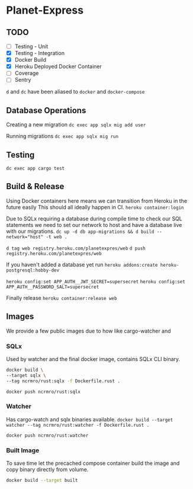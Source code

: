 # Planet-Express

## TODO

- [ ] Testing - Unit
- [x] Testing - Integration
- [x] Docker Build
- [x] Heroku Deployed Docker Container
- [ ] Coverage
- [ ] Sentry

`d` and `dc` have been aliased to `docker` and `docker-compose`

## Database Operations
Creating a new migration
`dc exec app sqlx mig add user`

Running migrations
`dc exec app sqlx mig run`

## Testing

`dc exec app cargo test`


## Build & Release
Using Docker containers here means we can transition from Heroku in the future easily
This should all ideally happen in CI.
`heroku container:login`

Due to SQLx requiring a database during compile time to check our SQL statements
we need to set our network to host and have a database live with our migrations.
`dc up -d db app-migrations && d build --network="host" -t web .`

`d tag web registry.heroku.com/planetexpres/web`
`d push registry.heroku.com/planetexpres/web`

If you haven't added a database yet run
`heroku addons:create heroku-postgresql:hobby-dev`

`heroku config:set APP_AUTH__JWT_SECRET=supersecret`
`heroku config:set APP_AUTH__PASSWORD_SALT=supersecret`

Finally release
`heroku container:release web`

## Images
We provide a few public images due to how like cargo-watcher and

### SQLx 
Used by watcher and the final docker image, contains SQLx CLI binary.
```bash
docker build \
--target sqlx \
--tag ncrmro/rust:sqlx -f Dockerfile.rust .
```

`docker push ncrmro/rust:sqlx`

### Watcher
Has cargo-watch and sqlx binaries available.
`docker build --target watcher --tag ncrmro/rust:watcher -f Dockerfile.rust .`

`docker push ncrmro/rust:watcher`

### Built Image
To save time let the precached compose container build the image and
copy binary directly from volume.

```bash
docker build --target built
```
